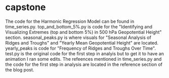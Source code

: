 # capstone

The code for the Harmonic Regression Model can be found in time_series.py. top_and_bottom_5%.py is code for the "Identifying and Visualizing Extremes (top and bottom 5%) in 500 hPa Geopotential Height" section. seasonal_peaks.py is where visuals for "Seasonal Analysis of Ridges and Troughs" and "Yearly Mean Geopotential Height" are located. yearly_peaks is code for "Frequency of Ridges and Troughs Over Time". test.py is the original code for the first step in analyis but to get it to have an animation I ran some edits. The refeences mentioned in time_series.py and the code for the first step in analysis are located in the reference section of the blog post.